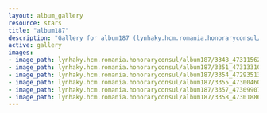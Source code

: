 ```yaml
---
layout: album_gallery
resource: stars
title: "album187"
description: "Gallery for album187 (lynhaky.hcm.romania.honoraryconsul/album187)"
active: gallery
images:
- image_path: lynhaky.hcm.romania.honoraryconsul/album187/3348_473115627_1141968640620428_4222403811272902595_n.jpg
- image_path: lynhaky.hcm.romania.honoraryconsul/album187/3351_473133104_1141968630620429_1471576432430701107_n.jpg
- image_path: lynhaky.hcm.romania.honoraryconsul/album187/3354_472935130_1141968317287127_3845866188741348606_n.jpg
- image_path: lynhaky.hcm.romania.honoraryconsul/album187/3355_473004609_1141968250620467_264741700930121791_n.jpg
- image_path: lynhaky.hcm.romania.honoraryconsul/album187/3357_473099076_1141968510620441_8213148789231004095_n.jpg
- image_path: lynhaky.hcm.romania.honoraryconsul/album187/3358_473018861_1141968487287110_5241535578823433928_n.jpg
---
```

